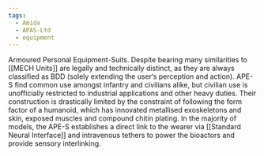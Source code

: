```yaml
---
tags:
  - Amida
  - APAS-Ltd
  - equipment
---
```

Armoured Personal Equipment-Suits. 
Despite bearing many similarities to [[MECH Units]] are legally and technically distinct, as they are always classified as BDD (solely extending the user‘s perception and action). 
APE-S find common use amongst infantry and civilians alike, but civilian use is unofficially restricted to industrial applications and other heavy duties.
Their construction is drastically limited by the constraint of following the form factor of a humanoid, which has innovated metallised exoskeletons and skin, exposed muscles and compound chitin plating. 
In the majority of models, the APE-S establishes a direct link to the wearer via [[Standard Neural Interface]] and intravenous tethers to power the bioactors and provide sensory interlinking. 
